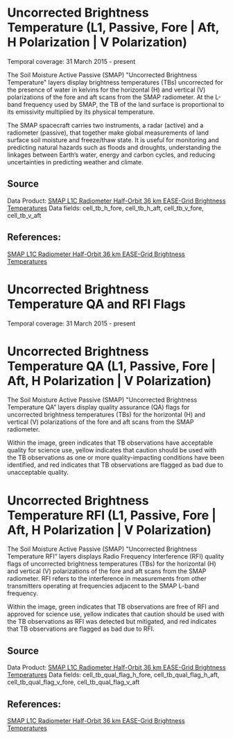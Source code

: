 # Uncorrected Brightness Temperature (L1, Passive, Fore | Aft, H Polarization | V Polarization)
Temporal coverage: 31 March 2015 - present

The Soil Moisture Active Passive (SMAP) "Uncorrected Brightness Temperature" layers display brightness temperatures (TBs) uncorrected for the presence of water in kelvins for the horizontal (H) and vertical (V) polarizations of the fore and aft scans from the SMAP radiometer. At the L-band frequency used by SMAP, the TB of the land surface is proportional to its emissivity multiplied by its physical temperature.

The SMAP spacecraft carries two instruments, a radar (active) and a radiometer (passive), that together make global measurements of land surface soil moisture and freeze/thaw state. It is useful for monitoring and predicting natural hazards such as floods and droughts, understanding the linkages between Earth’s water, energy and carbon cycles, and reducing uncertainties in predicting weather and climate.

## Source
Data Product: [SMAP L1C Radiometer Half-Orbit 36 km EASE-Grid Brightness Temperatures](http://nsidc.org/data/SPL1CTB)
Data fields: cell_tb_h_fore, cell_tb_h_aft, cell_tb_v_fore, cell_tb_v_aft

## References:
[SMAP L1C Radiometer Half-Orbit 36 km EASE-Grid Brightness Temperatures](http://nsidc.org/data/SPL1CTB)

# Uncorrected Brightness Temperature QA and RFI Flags
Temporal coverage: 31 March 2015 - present

# Uncorrected Brightness Temperature QA (L1, Passive, Fore | Aft, H Polarization | V Polarization)
The Soil Moisture Active Passive (SMAP) "Uncorrected Brightness Temperature QA” layers display quality assurance (QA) flags for uncorrected brightness temperatures (TBs) for the horizontal (H) and vertical (V) polarizations of the fore and aft scans from the SMAP radiometer.

Within the image, green indicates that TB observations have acceptable quality for science use, yellow indicates that caution should be used with the TB observations as one or more quality-impacting conditions have been identified, and red indicates that TB observations are flagged as bad due to unacceptable quality.

# Uncorrected Brightness Temperature RFI (L1, Passive, Fore | Aft, H Polarization | V Polarization)
The Soil Moisture Active Passive (SMAP) "Uncorrected Brightness Temperature RFI” layers displays Radio Frequency Interference (RFI) quality flags of uncorrected brightness temperatures (TBs) for the horizontal (H) and vertical (V) polarizations of the fore and aft scans from the SMAP radiometer. RFI refers to the interference in measurements from other transmitters operating at frequencies adjacent to the SMAP L-band frequency.

Within the image, green indicates that TB observations are free of RFI and approved for science use, yellow indicates that caution should be used with the TB observations as RFI was detected but mitigated, and red indicates that TB observations are flagged as bad due to RFI.

## Source
Data Product: [SMAP L1C Radiometer Half-Orbit 36 km EASE-Grid Brightness Temperatures](http://nsidc.org/data/SPL1CTB)
Data fields: cell_tb_qual_flag_h_fore, cell_tb_qual_flag_h_aft, cell_tb_qual_flag_v_fore, cell_tb_qual_flag_v_aft

## References:
[SMAP L1C Radiometer Half-Orbit 36 km EASE-Grid Brightness Temperatures](http://nsidc.org/data/SPL1CTB)
